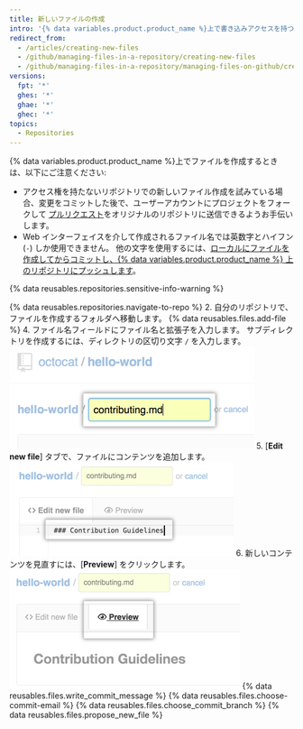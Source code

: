 ```yaml
---
title: 新しいファイルの作成
intro: '{% data variables.product.product_name %}上で書き込みアクセスを持つリポジトリであればどこにでも直接、新しいファイルを作成できます。'
redirect_from:
  - /articles/creating-new-files
  - /github/managing-files-in-a-repository/creating-new-files
  - /github/managing-files-in-a-repository/managing-files-on-github/creating-new-files
versions:
  fpt: '*'
  ghes: '*'
  ghae: '*'
  ghec: '*'
topics:
  - Repositories
---
```


{% data variables.product.product_name %}上でファイルを作成するときは、以下にご注意ください:

- アクセス権を持たないリポジトリでの新しいファイル作成を試みている場合、変更をコミットした後で、ユーザーアカウントにプロジェクトをフォークして [プルリクエスト](/pull-requests/collaborating-with-pull-requests/proposing-changes-to-your-work-with-pull-requests/about-pull-requests)をオリジナルのリポジトリに送信できるようお手伝いします。
- Web インターフェイスを介して作成されるファイル名では英数字とハイフン (`-`) しか使用できません。 他の文字を使用するには、[ローカルにファイルを作成してからコミットし、{% data variables.product.product_name %} 上のリポジトリにプッシュします](/articles/adding-a-file-to-a-repository-using-the-command-line)。

{% data reusables.repositories.sensitive-info-warning %}

{% data reusables.repositories.navigate-to-repo %}
2. 自分のリポジトリで、ファイルを作成するフォルダへ移動します。
{% data reusables.files.add-file %}
4. ファイル名フィールドにファイル名と拡張子を入力します。 サブディレクトリを作成するには、ディレクトリの区切り文字 `/` を入力します。 ![新しいファイルの名前](/assets/images/help/repository/new-file-name.png)
5. [**Edit new file**] タブで、ファイルにコンテンツを追加します。 ![新しいファイルのコンテンツ](/assets/images/help/repository/new-file-content.png)
6. 新しいコンテンツを見直すには、[**Preview**] をクリックします。 ![[New file preview] ボタン](/assets/images/help/repository/new-file-preview.png)
{% data reusables.files.write_commit_message %}
{% data reusables.files.choose-commit-email %}
{% data reusables.files.choose_commit_branch %}
{% data reusables.files.propose_new_file %}
